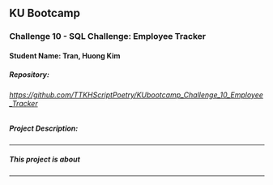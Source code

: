 ## KU Bootcamp  
### Challenge 10 - SQL Challenge: Employee Tracker
#### Student Name: Tran, Huong Kim

##### Repository:   
###### https://github.com/TTKHScriptPoetry/KUbootcamp_Challenge_10_Employee_Tracker
 
##### Project Description: 
-----------------------------------------------------------------------------------------------------------
##### This project is about  
-----------------------------------------------------------------------------------------------------------